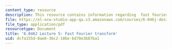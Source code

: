 ```yaml
---
content_type: resource
description: This resource contains information regarding  fast fourier transform.
file: https://ol-ocw-studio-app-qa.s3.amazonaws.com/courses/6-046j-design-and-analysis-of-algorithms-spring-2012/dcfa155d0ae636c210bebd70e3b87ba1_MIT6_046JS12_lec05.pdf
file_type: application/pdf
resourcetype: Document
title: '6.046J Lecture 5: Fast Fourier transform'
uid: dcfa155d-0ae6-36c2-10be-bd70e3b87ba1
---
```


